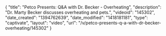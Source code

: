 {
    "title": "Petco Presents: Q&A with Dr. Becker - Overheating",
    "description": "Dr. Marty Becker discusses overheating and pets.",
    "videoid": "145302",
    "date_created": "1394762639",
    "date_modified": "1418181181",
    "type": "captivate",
    "layout": "video",
    "url": "\/v\/petco-presents-q-a-with-dr-becker-overheating\/145302"
}